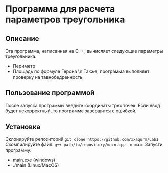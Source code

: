 # Программа для расчета параметров треугольника 
## Описание
Эта программа, написанная на C++, вычисляет следующие параметры треугольника:
- Периметр
- Площадь по формуле Герона \n
Также, программа выполняет проверку на тавнобедренность.
## Пользование программой
После запуска программы введите координаты трех точек. Если ввод будет некорректный, то программа завершится с ошибкой.
## Установка
Склонируйте репозиторий `git clone https://github.com/xxaqurm/Lab1`
Скомпилируйте файл: `g++ path/to/repository/main.cpp -o main`
Запусти программу:
- main.exe (windows)
- ./main   (Linux/MacOS)
